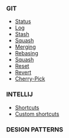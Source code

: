### GIT
* [Status]()
* [Log]()
* [Stash]()
* [Squash]()
* [Merging](src/01_git/merging.md)
* [Rebasing](src/01_git/rebasing.md)
* [Squash]()
* [Reset]()
* [Revert]()
* [Cherry-Pick]()

### INTELLIJ    
* [Shortcuts]()  
* [Custom shortcuts]()

### DESIGN PATTERNS
